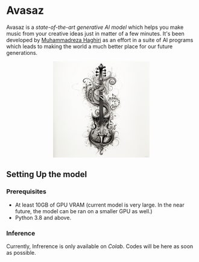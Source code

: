 # Avasaz 

Avasaz is a _state-of-the-art generative AI model_ which helps you make music from your creative ideas just in matter of a few minutes. It's been developed by [Muhammadreza Haghiri](https://haghiri75.com/en) as an effort in a suite of AI programs which leads to making the world a much better place for our future generations. 

<p align="center">
    <img src="https://github.com/prp-e/avasaz/blob/main/avasaz_logo.png?raw=true" width=256 height=256 />
</p>

## Setting Up the model 

### Prerequisites

- At least 10GB of GPU VRAM (current model is very large. In the near future, the model can be ran on a smaller GPU as well.)
- Python 3.8 and above. 

### Inference 



Currently, Infrerence is only available on _Colab_. Codes will be here as soon as possible. 